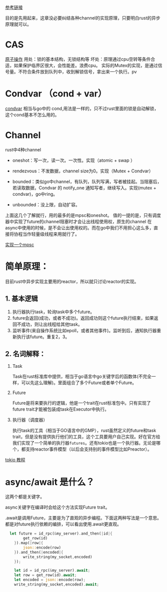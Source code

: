 [参考链接](https://time.geekbang.org/column/article/445814)

目的是先用起来，这章没必要纠结各种channel的实现原理，只要明白rust的异步原理就可以。
# CAS
[原子操作](./bin/atomic.rs)
用处：锁的基本结构，无锁结构等
坏处：原理通过cpu空转等条件合适，如果保护临界区很大，会性能差。浪费cpu。
实际的Mutex的实现，是通过信号量。不符合条件放到队列中，收到解锁信号，拿出来一个执行。pv

# Condvar （cond + var）
[condvar](./bin/condvar.rs)
相当与go中的 cond,用法是一样的，只不过rust里面的锁是自动解锁，这个cond基本不怎么用的。

# Channel
rust中4种channel

- oneshot：写一次，读一次。一次性。实现（atomic + swap ）

- rendezvous：不发数据，channel size为0。实现（Mutex + Condvar）

- bounded：类似go中channel，有队列，队列写满，写者被挂起。当阻塞后，若读取数据，Condvar 的 notify_one 通知写者，继续写入。实现(mutex + condvar)，go中ring。

- unbounded：没上限，自动扩容。

上面这几个了解就行，用的最多的是mpsc和oneshot。
值的一提的是，只有调度器中实现了future的channel阻塞时才会让出线程使用权，原生的channel
在async中使用的时候，是不会让出使用权的。而在go中我们不用担心这么多，直接将协程当作轻量级线程来用就行了。

[实现一个mpsc](https://play.rust-lang.org/?version=stable&mode=debug&edition=2021&gist=042ee12817442a32bcfa05e31a1084f9)

# 简单原理：
目前rust中异步实现主要用的reactor，所以就只讨论reactor的实现。
## 1. 基本逻辑
1. 执行器执行task，轮询task中多个future。
2. future会返回(成功，或者不成功)。返回成功则这个future执行结束，如果返回不成功，则让出线程给其他task。
3. 监听事件(来自操作系统比如epoll，或者其他事件)。监听到后，通知执行器重新执行该future。重复2，3。

## 2. 名词解释：
1. Task

   Task在rust标准库中提供，相当于go语言中go关键字后的函数体(不完全一样，可以先这么理解)。里面组合了多个Future或者单个Future。

2. Future

   Future是将来要执行的逻辑，他是一个trait在rust标准包中。只有实现了future trait才能被包装成task在Executor中执行。

3. 执行器（调度器）

   执行task的工具（相当于GO语言中的GMP），rust虽然定义的future和task trait，但是没有提供执行他们的工具，这个工具要用户自己实现。好在官方给我们实现了一个简单的执行器`futures`。还有tokio也是一个执行器。无论是哪个，都支持reactor事件模型（以后会支持别的事件模型比如Preactor）。


[tokio 教程](https://course.rs/async-rust/tokio/overview.html)

# async/await 是什么？

这两个都是关键字。

async关键字在编译时会给这个方法实现Future trait。

.await是调用Future，主要是为了直观的异步编程。下面这两种写法是一个意思。
都是对future执行依赖的编排，可以看出使用.await更直观。
```rust
  let future = id_rpc(&my_server).and_then(|id|{
        get_row(id)
    }).map(|row|{
        json::encode(row)
    }).and_then(|encoded|{
        write_string(my_socket,encoded)
    });
```

```rust
    let id = id_rpc(&my_server).await;
    let row = get_row(id).await;
    let encoded = json::encode(row);
    write_string(my_socket,encoded).await;
```

